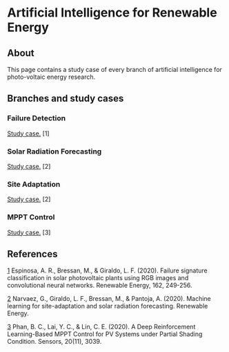 # Artificial Intelligence for Renewable Energy

## About

This page contains a study case of every branch of artificial intelligence for photo-voltaic energy research.

## Branches and study cases

### Failure Detection

[Study case.](https://github.com/SmartSystems-UniAndes/Failure_Detection_for_PV_Panels) [1]

### Solar Radiation Forecasting

[Study case.](https://github.com/SmartSystems-UniAndes/ML_for_Site_Adaptation_and_Solar_Radiation_Forecasting) [2]

### Site Adaptation

[Study case.](https://github.com/SmartSystems-UniAndes/ML_for_Site_Adaptation_and_Solar_Radiation_Forecasting) [2]

### MPPT Control

[Study case.](https://github.com/SmartSystems-UniAndes/PV_MPPT_Control_Based_on_Reinforcement_Learning) [3]

## References

[1](https://www.sciencedirect.com/science/article/abs/pii/S0960148120312301) Espinosa, A. R., Bressan, M., & Giraldo, L. F. (2020). Failure signature classification in solar photovoltaic plants using RGB images and convolutional neural networks. Renewable Energy, 162, 249-256.

[2](https://www.sciencedirect.com/science/article/abs/pii/S0960148120318395) Narvaez, G., Giraldo, L. F., Bressan, M., & Pantoja, A. (2020). Machine learning for site-adaptation and solar radiation forecasting. Renewable Energy.

[3](https://www.mdpi.com/1424-8220/20/11/3039) Phan, B. C., Lai, Y. C., & Lin, C. E. (2020). A Deep Reinforcement Learning-Based MPPT Control for PV Systems under Partial Shading Condition. Sensors, 20(11), 3039.
